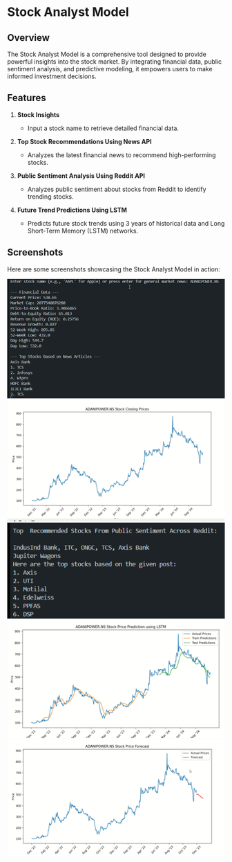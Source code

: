 # Stock Analyst Model

## Overview
The Stock Analyst Model is a comprehensive tool designed to provide powerful insights into the stock market. By integrating financial data, public sentiment analysis, and predictive modeling, it empowers users to make informed investment decisions.

## Features
1. **Stock Insights**
   - Input a stock name to retrieve detailed financial data.

2. **Top Stock Recommendations Using News API**
   - Analyzes the latest financial news to recommend high-performing stocks.

3. **Public Sentiment Analysis Using Reddit API**
   - Analyzes public sentiment about stocks from Reddit to identify trending stocks.

4. **Future Trend Predictions Using LSTM**
   - Predicts future stock trends using 3 years of historical data and Long Short-Term Memory (LSTM) networks.

## Screenshots
Here are some screenshots showcasing the Stock Analyst Model in action:

![Screenshot 1](Screenshot%202025-03-02%20124910.png)  
![Screenshot 2](Screenshot%202025-03-02%20124928.png)  
![Screenshot 3](Screenshot%202025-03-02%20124942.png)  
![Screenshot 4](Screenshot%202025-03-02%20131909.png)  
![Screenshot 5](Screenshot%202025-03-02%20131931.png)  
